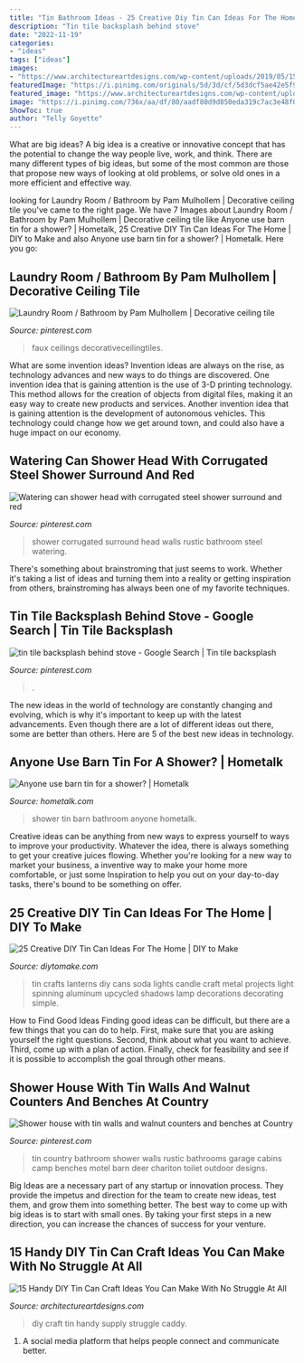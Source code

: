 ```yaml
---
title: "Tin Bathroom Ideas - 25 Creative Diy Tin Can Ideas For The Home"
description: "Tin tile backsplash behind stove"
date: "2022-11-19"
categories:
- "ideas"
tags: ["ideas"]
images:
- "https://www.architectureartdesigns.com/wp-content/uploads/2019/05/15-Handy-DIY-Tin-Can-Craft-Ideas-You-Can-Make-With-No-Struggle-At-All-15.jpg"
featuredImage: "https://i.pinimg.com/originals/5d/3d/cf/5d3dcf5ae42e5f985a442110a2f7ac7b.jpg"
featured_image: "https://www.architectureartdesigns.com/wp-content/uploads/2019/05/15-Handy-DIY-Tin-Can-Craft-Ideas-You-Can-Make-With-No-Struggle-At-All-15.jpg"
image: "https://i.pinimg.com/736x/aa/df/80/aadf80d9d850eda319c7ac3e48f036c2.jpg"
ShowToc: true
author: "Telly Goyette"
---
```



What are big ideas?
A big idea is a creative or innovative concept that has the potential to change the way people live, work, and think. There are many different types of big ideas, but some of the most common are those that propose new ways of looking at old problems, or solve old ones in a more efficient and effective way.

	

		
looking for Laundry Room / Bathroom by Pam Mulhollem | Decorative ceiling tile you've came to the right page. We have 7 Images about Laundry Room / Bathroom by Pam Mulhollem | Decorative ceiling tile like Anyone use barn tin for a shower? | Hometalk, 25 Creative DIY Tin Can Ideas For The Home | DIY to Make and also Anyone use barn tin for a shower? | Hometalk. Here you go:
		
    
## Laundry Room / Bathroom By Pam Mulhollem | Decorative Ceiling Tile

<img loading=lazy src="https://i.pinimg.com/originals/5d/3d/cf/5d3dcf5ae42e5f985a442110a2f7ac7b.jpg" onerror="this.onerror=null;this.src='https://tse2.mm.bing.net/th?id=OIP.dqWXFF915ff3z27MbzuU6wHaJ4&amp;pid=15.1';" alt="Laundry Room / Bathroom by Pam Mulhollem | Decorative ceiling tile">

_Source: pinterest.com_

>faux ceilings decorativeceilingtiles. 

	

What are some invention ideas?
Invention ideas are always on the rise, as technology advances and new ways to do things are discovered. One invention idea that is gaining attention is the use of 3-D printing technology. This method allows for the creation of objects from digital files, making it an easy way to create new products and services. Another invention idea that is gaining attention is the development of autonomous vehicles. This technology could change how we get around town, and could also have a huge impact on our economy.

    
## Watering Can Shower Head With Corrugated Steel Shower Surround And Red

<img loading=lazy src="https://i.pinimg.com/736x/aa/df/80/aadf80d9d850eda319c7ac3e48f036c2.jpg" onerror="this.onerror=null;this.src='https://tse2.mm.bing.net/th?id=OIP.imWdFnHiFlOzueZS7s6ihQAAAA&amp;pid=15.1';" alt="Watering can shower head with corrugated steel shower surround and red">

_Source: pinterest.com_

>shower corrugated surround head walls rustic bathroom steel watering. 

	

There's something about brainstroming that just seems to work. Whether it's taking a list of ideas and turning them into a reality or getting inspiration from others, brainstroming has always been one of my favorite techniques.

    
## Tin Tile Backsplash Behind Stove - Google Search | Tin Tile Backsplash

<img loading=lazy src="https://i.pinimg.com/736x/16/dc/f2/16dcf22df9ea73ce5dbe6f7cd645cec5.jpg" onerror="this.onerror=null;this.src='https://tse4.mm.bing.net/th?id=OIP.izwb7-3Oec-ukJijouXBiAHaNK&amp;pid=15.1';" alt="tin tile backsplash behind stove - Google Search | Tin tile backsplash">

_Source: pinterest.com_

>. 

	

The new ideas in the world of technology are constantly changing and evolving, which is why it's important to keep up with the latest advancements. Even though there are a lot of different ideas out there, some are better than others. Here are 5 of the best new ideas in technology.

    
## Anyone Use Barn Tin For A Shower? | Hometalk

<img loading=lazy src="https://cdn-fastly.hometalk.com/media/2015/09/09/2980589/q-anyone-use-barn-tin-for-a-shower-bathroom-ideas-repurpose-building-materials-repurposing-upcycling.jpg?size=720x845&amp;nocrop=1" onerror="this.onerror=null;this.src='https://tse3.mm.bing.net/th?id=OIP.FRG1vN7b9cWcunOPwyR8TQHaJ3&amp;pid=15.1';" alt="Anyone use barn tin for a shower? | Hometalk">

_Source: hometalk.com_

>shower tin barn bathroom anyone hometalk. 

	

Creative ideas can be anything from new ways to express yourself to ways to improve your productivity. Whatever the idea, there is always something to get your creative juices flowing. Whether you're looking for a new way to market your business, a inventive way to make your home more comfortable, or just some Inspiration to help you out on your day-to-day tasks, there's bound to be something on offer.

    
## 25 Creative DIY Tin Can Ideas For The Home | DIY To Make

<img loading=lazy src="http://www.diytomake.com/wp-content/uploads/2016/08/tin-can-lanterns-idea.jpg" onerror="this.onerror=null;this.src='https://tse4.mm.bing.net/th?id=OIP.wrpHmbTZ-pB7uRO6lfUmnwHaLI&amp;pid=15.1';" alt="25 Creative DIY Tin Can Ideas For The Home | DIY to Make">

_Source: diytomake.com_

>tin crafts lanterns diy cans soda lights candle craft metal projects light spinning aluminum upcycled shadows lamp decorations decorating simple. 

	

How to Find Good Ideas
Finding good ideas can be difficult, but there are a few things that you can do to help. First, make sure that you are asking yourself the right questions. Second, think about what you want to achieve. Third, come up with a plan of action. Finally, check for feasibility and see if it is possible to accomplish the goal through other means.

    
## Shower House With Tin Walls And Walnut Counters And Benches At Country

<img loading=lazy src="https://i.pinimg.com/736x/1d/9f/bb/1d9fbbdca622c230bd55f1756ac9326c--deer-camp-decor-tin-walls.jpg" onerror="this.onerror=null;this.src='https://tse2.mm.bing.net/th?id=OIP.OVLXFjNmlnNRvA-pkhU9iQHaNK&amp;pid=15.1';" alt="Shower house with tin walls and walnut counters and benches at Country">

_Source: pinterest.com_

>tin country bathroom shower walls rustic bathrooms garage cabins camp benches motel barn deer chariton toilet outdoor designs. 

	

Big Ideas are a necessary part of any startup or innovation process. They provide the impetus and direction for the team to create new ideas, test them, and grow them into something better. The best way to come up with big ideas is to start with small ones. By taking your first steps in a new direction, you can increase the chances of success for your venture.

    
## 15 Handy DIY Tin Can Craft Ideas You Can Make With No Struggle At All

<img loading=lazy src="https://www.architectureartdesigns.com/wp-content/uploads/2019/05/15-Handy-DIY-Tin-Can-Craft-Ideas-You-Can-Make-With-No-Struggle-At-All-15.jpg" onerror="this.onerror=null;this.src='https://tse3.mm.bing.net/th?id=OIP.KATgEwfqufjLn6UuXijOUQHaJ3&amp;pid=15.1';" alt="15 Handy DIY Tin Can Craft Ideas You Can Make With No Struggle At All">

_Source: architectureartdesigns.com_

>diy craft tin handy supply struggle caddy. 

	

1. A social media platform that helps people connect and communicate better.


